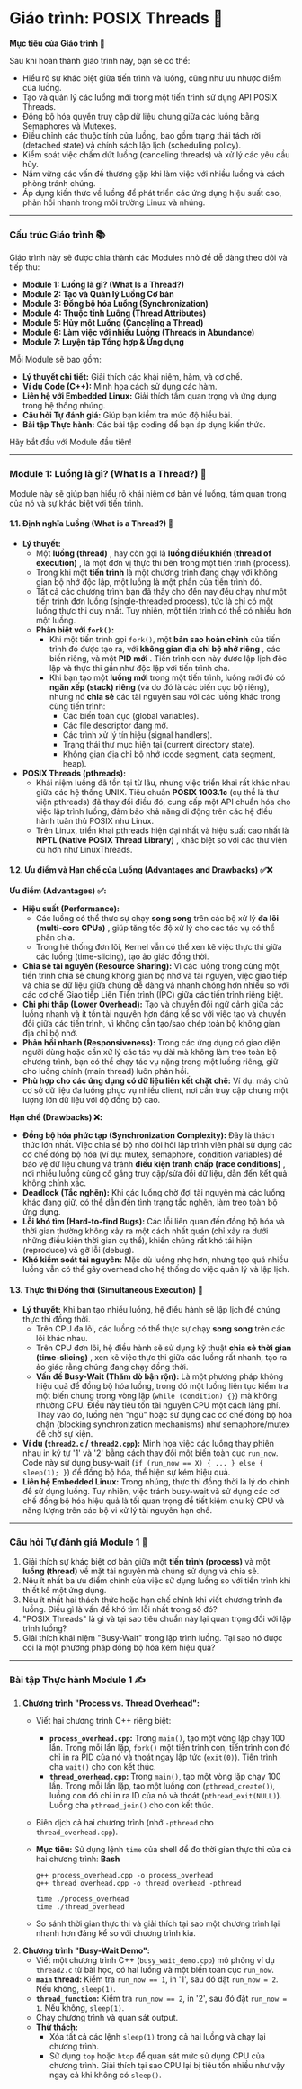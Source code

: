 # **Giáo trình: POSIX Threads 🧵**

**Mục tiêu của Giáo trình 🎯**

Sau khi hoàn thành giáo trình này, bạn sẽ có thể:

* Hiểu rõ sự khác biệt giữa tiến trình và luồng, cũng như ưu nhược điểm của luồng.
* Tạo và quản lý các luồng mới trong một tiến trình sử dụng API POSIX Threads.
* Đồng bộ hóa quyền truy cập dữ liệu chung giữa các luồng bằng Semaphores và Mutexes.
* Điều chỉnh các thuộc tính của luồng, bao gồm trạng thái tách rời (detached state) và chính sách lập lịch (scheduling policy).
* Kiểm soát việc chấm dứt luồng (canceling threads) và xử lý các yêu cầu hủy.
* Nắm vững các vấn đề thường gặp khi làm việc với nhiều luồng và cách phòng tránh chúng.
* Áp dụng kiến thức về luồng để phát triển các ứng dụng hiệu suất cao, phản hồi nhanh trong môi trường Linux và nhúng.

---

### **Cấu trúc Giáo trình 📚**

Giáo trình này sẽ được chia thành các Modules nhỏ để dễ dàng theo dõi và tiếp thu:

* **Module 1: Luồng là gì? (What Is a Thread?)**
* **Module 2: Tạo và Quản lý Luồng Cơ bản**
* **Module 3: Đồng bộ hóa Luồng (Synchronization)**
* **Module 4: Thuộc tính Luồng (Thread Attributes)**
* **Module 5: Hủy một Luồng (Canceling a Thread)**
* **Module 6: Làm việc với nhiều Luồng (Threads in Abundance)**
* **Module 7: Luyện tập Tổng hợp & Ứng dụng**

Mỗi Module sẽ bao gồm:

* **Lý thuyết chi tiết:** Giải thích các khái niệm, hàm, và cơ chế.
* **Ví dụ Code (C++):** Minh họa cách sử dụng các hàm.
* **Liên hệ với Embedded Linux:** Giải thích tầm quan trọng và ứng dụng trong hệ thống nhúng.
* **Câu hỏi Tự đánh giá:** Giúp bạn kiểm tra mức độ hiểu bài.
* **Bài tập Thực hành:** Các bài tập coding để bạn áp dụng kiến thức.

Hãy bắt đầu với Module đầu tiên!

---

### **Module 1: Luồng là gì? (What Is a Thread?) 🧵**

Module này sẽ giúp bạn hiểu rõ khái niệm cơ bản về luồng, tầm quan trọng của nó và sự khác biệt với tiến trình.

#### **1.1. Định nghĩa Luồng (What is a Thread?) 🤔**

* **Lý thuyết:**
  * Một  **luồng (thread)** , hay còn gọi là  **luồng điều khiển (thread of execution)** , là một đơn vị thực thi bên trong một tiến trình (process).
  * Trong khi một **tiến trình** là một chương trình đang chạy với không gian bộ nhớ độc lập, một luồng là một phần của tiến trình đó.
  * Tất cả các chương trình bạn đã thấy cho đến nay đều chạy như một tiến trình đơn luồng (single-threaded process), tức là chỉ có một luồng thực thi duy nhất. Tuy nhiên, một tiến trình có thể có nhiều hơn một luồng.
  * **Phân biệt với `fork()`:**
    * Khi một tiến trình gọi `fork()`, một **bản sao hoàn chỉnh** của tiến trình đó được tạo ra, với  **không gian địa chỉ bộ nhớ riêng** , các biến riêng, và một  **PID mới** . Tiến trình con này được lập lịch độc lập và thực thi gần như độc lập với tiến trình cha.
    * Khi bạn tạo một **luồng mới** trong một tiến trình, luồng mới đó có **ngăn xếp (stack) riêng** (và do đó là các biến cục bộ riêng), nhưng nó **chia sẻ** các tài nguyên sau với các luồng khác trong cùng tiến trình:
      * Các biến toàn cục (global variables).
      * Các file descriptor đang mở.
      * Các trình xử lý tín hiệu (signal handlers).
      * Trạng thái thư mục hiện tại (current directory state).
      * Không gian địa chỉ bộ nhớ (code segment, data segment, heap).
* **POSIX Threads (pthreads):**
  * Khái niệm luồng đã tồn tại từ lâu, nhưng việc triển khai rất khác nhau giữa các hệ thống UNIX. Tiêu chuẩn **POSIX 1003.1c** (cụ thể là thư viện pthreads) đã thay đổi điều đó, cung cấp một API chuẩn hóa cho việc lập trình luồng, đảm bảo khả năng di động trên các hệ điều hành tuân thủ POSIX như Linux.
  * Trên Linux, triển khai pthreads hiện đại nhất và hiệu suất cao nhất là  **NPTL (Native POSIX Thread Library)** , khác biệt so với các thư viện cũ hơn như LinuxThreads.

#### **1.2. Ưu điểm và Hạn chế của Luồng (Advantages and Drawbacks) ✅❌**

**Ưu điểm (Advantages) ✅:**

* **Hiệu suất (Performance):**
  * Các luồng có thể thực sự chạy **song song** trên các bộ xử lý  **đa lõi (multi-core CPUs)** , giúp tăng tốc độ xử lý cho các tác vụ có thể phân chia.
  * Trong hệ thống đơn lõi, Kernel vẫn có thể xen kẽ việc thực thi giữa các luồng (time-slicing), tạo ảo giác đồng thời.
* **Chia sẻ tài nguyên (Resource Sharing):** Vì các luồng trong cùng một tiến trình chia sẻ chung không gian bộ nhớ và tài nguyên, việc giao tiếp và chia sẻ dữ liệu giữa chúng dễ dàng và nhanh chóng hơn nhiều so với các cơ chế Giao tiếp Liên Tiến trình (IPC) giữa các tiến trình riêng biệt.
* **Chi phí thấp (Lower Overhead):** Tạo và chuyển đổi ngữ cảnh giữa các luồng nhanh và ít tốn tài nguyên hơn đáng kể so với việc tạo và chuyển đổi giữa các tiến trình, vì không cần tạo/sao chép toàn bộ không gian địa chỉ bộ nhớ.
* **Phản hồi nhanh (Responsiveness):** Trong các ứng dụng có giao diện người dùng hoặc cần xử lý các tác vụ dài mà không làm treo toàn bộ chương trình, bạn có thể chạy tác vụ nặng trong một luồng riêng, giữ cho luồng chính (main thread) luôn phản hồi.
* **Phù hợp cho các ứng dụng có dữ liệu liên kết chặt chẽ:** Ví dụ: máy chủ cơ sở dữ liệu đa luồng phục vụ nhiều client, nơi cần truy cập chung một lượng lớn dữ liệu với độ đồng bộ cao.

**Hạn chế (Drawbacks) ❌:**

* **Đồng bộ hóa phức tạp (Synchronization Complexity):** Đây là thách thức lớn nhất. Việc chia sẻ bộ nhớ đòi hỏi lập trình viên phải sử dụng các cơ chế đồng bộ hóa (ví dụ: mutex, semaphore, condition variables) để bảo vệ dữ liệu chung và tránh  **điều kiện tranh chấp (race conditions)** , nơi nhiều luồng cùng cố gắng truy cập/sửa đổi dữ liệu, dẫn đến kết quả không chính xác.
* **Deadlock (Tắc nghẽn):** Khi các luồng chờ đợi tài nguyên mà các luồng khác đang giữ, có thể dẫn đến tình trạng tắc nghẽn, làm treo toàn bộ ứng dụng.
* **Lỗi khó tìm (Hard-to-find Bugs):** Các lỗi liên quan đến đồng bộ hóa và thời gian thường không xảy ra một cách nhất quán (chỉ xảy ra dưới những điều kiện thời gian cụ thể), khiến chúng rất khó tái hiện (reproduce) và gỡ lỗi (debug).
* **Khó kiểm soát tài nguyên:** Mặc dù luồng nhẹ hơn, nhưng tạo quá nhiều luồng vẫn có thể gây overhead cho hệ thống do việc quản lý và lập lịch.

#### **1.3. Thực thi Đồng thời (Simultaneous Execution) 🚀**

* **Lý thuyết:** Khi bạn tạo nhiều luồng, hệ điều hành sẽ lập lịch để chúng thực thi đồng thời.
  * Trên CPU đa lõi, các luồng có thể thực sự chạy **song song** trên các lõi khác nhau.
  * Trên CPU đơn lõi, hệ điều hành sẽ sử dụng kỹ thuật  **chia sẻ thời gian (time-slicing)** , xen kẽ việc thực thi giữa các luồng rất nhanh, tạo ra ảo giác rằng chúng đang chạy đồng thời.
  * **Vấn đề Busy-Wait (Thăm dò bận rộn):** Là một phương pháp không hiệu quả để đồng bộ hóa luồng, trong đó một luồng liên tục kiểm tra một biến chung trong vòng lặp (`while (condition) {}`) mà không nhường CPU. Điều này tiêu tốn tài nguyên CPU một cách lãng phí. Thay vào đó, luồng nên "ngủ" hoặc sử dụng các cơ chế đồng bộ hóa chặn (blocking synchronization mechanisms) như semaphore/mutex để chờ sự kiện.
* **Ví dụ (`thread2.c` / `thread2.cpp`):** Minh họa việc các luồng thay phiên nhau in ký tự '1' và '2' bằng cách thay đổi một biến toàn cục `run_now`. Code này sử dụng busy-wait (`if (run_now == X) { ... } else { sleep(1); }`) để đồng bộ hóa, thể hiện sự kém hiệu quả.
* **Liên hệ Embedded Linux:** Trong nhúng, thực thi đồng thời là lý do chính để sử dụng luồng. Tuy nhiên, việc tránh busy-wait và sử dụng các cơ chế đồng bộ hóa hiệu quả là tối quan trọng để tiết kiệm chu kỳ CPU và năng lượng trên các bộ vi xử lý tài nguyên hạn chế.

---

### **Câu hỏi Tự đánh giá Module 1 🤔**

1. Giải thích sự khác biệt cơ bản giữa một **tiến trình (process)** và một **luồng (thread)** về mặt tài nguyên mà chúng sử dụng và chia sẻ.
2. Nêu ít nhất ba ưu điểm chính của việc sử dụng luồng so với tiến trình khi thiết kế một ứng dụng.
3. Nêu ít nhất hai thách thức hoặc hạn chế chính khi viết chương trình đa luồng. Điều gì là vấn đề khó tìm lỗi nhất trong số đó?
4. "POSIX Threads" là gì và tại sao tiêu chuẩn này lại quan trọng đối với lập trình luồng?
5. Giải thích khái niệm "Busy-Wait" trong lập trình luồng. Tại sao nó được coi là một phương pháp đồng bộ hóa kém hiệu quả?

---

### **Bài tập Thực hành Module 1 ✍️**

1. **Chương trình "Process vs. Thread Overhead":**
   * Viết hai chương trình C++ riêng biệt:

     * **`process_overhead.cpp`:** Trong `main()`, tạo một vòng lặp chạy 100 lần. Trong mỗi lần lặp, `fork()` một tiến trình con, tiến trình con đó chỉ in ra PID của nó và thoát ngay lập tức (`exit(0)`). Tiến trình cha `wait()` cho con kết thúc.
     * **`thread_overhead.cpp`:** Trong `main()`, tạo một vòng lặp chạy 100 lần. Trong mỗi lần lặp, tạo một luồng con (`pthread_create()`), luồng con đó chỉ in ra ID của nó và thoát (`pthread_exit(NULL)`). Luồng cha `pthread_join()` cho con kết thúc.
   * Biên dịch cả hai chương trình (nhớ `-pthread` cho `thread_overhead.cpp`).
   * **Mục tiêu:** Sử dụng lệnh `time` của shell để đo thời gian thực thi của cả hai chương trình:
     **Bash**

     ```
     g++ process_overhead.cpp -o process_overhead
     g++ thread_overhead.cpp -o thread_overhead -pthread

     time ./process_overhead
     time ./thread_overhead
     ```
   * So sánh thời gian thực thi và giải thích tại sao một chương trình lại nhanh hơn đáng kể so với chương trình kia.
2. **Chương trình "Busy-Wait Demo":**
   * Viết một chương trình C++ (`busy_wait_demo.cpp`) mô phỏng ví dụ `thread2.c` từ bài học, có hai luồng và một biến toàn cục `run_now`.
   * **`main` thread:** Kiểm tra `run_now == 1`, in '1', sau đó đặt `run_now = 2`. Nếu không, `sleep(1)`.
   * **`thread_function`:** Kiểm tra `run_now == 2`, in '2', sau đó đặt `run_now = 1`. Nếu không, `sleep(1)`.
   * Chạy chương trình và quan sát output.
   * **Thử thách:**
     * Xóa tất cả các lệnh `sleep(1)` trong cả hai luồng và chạy lại chương trình.
     * Sử dụng `top` hoặc `htop` để quan sát mức sử dụng CPU của chương trình. Giải thích tại sao CPU lại bị tiêu tốn nhiều như vậy ngay cả khi không có `sleep()`.
